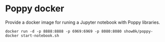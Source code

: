 # Poppy docker
Provide a docker image for runing a Jupyter notebook with Poppy libraries.

```
docker run -d -p 8888:8888 -p 6969:6969 -p 8080:8080 show0k/poppy-docker start-notebook.sh
```

